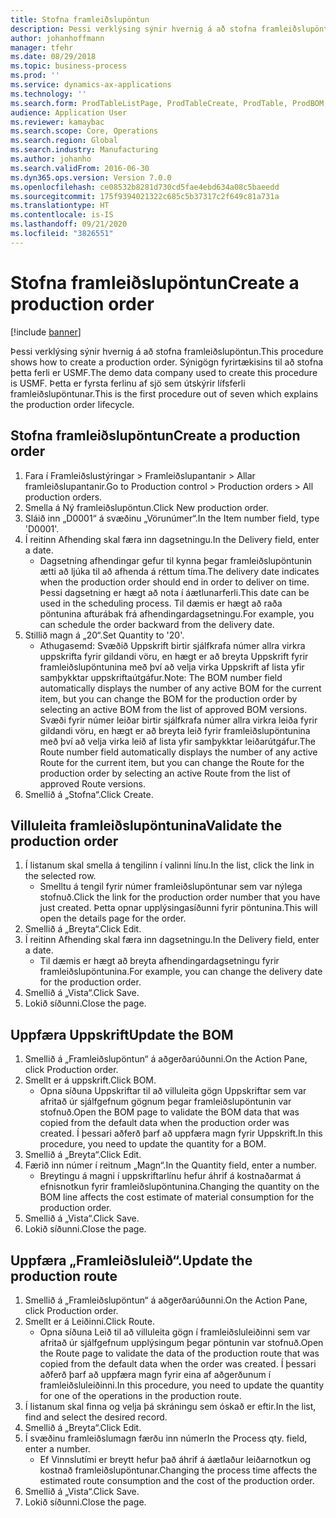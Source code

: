```yaml
---
title: Stofna framleiðslupöntun
description: Þessi verklýsing sýnir hvernig á að stofna framleiðslupöntun.
author: johanhoffmann
manager: tfehr
ms.date: 08/29/2018
ms.topic: business-process
ms.prod: ''
ms.service: dynamics-ax-applications
ms.technology: ''
ms.search.form: ProdTableListPage, ProdTableCreate, ProdTable, ProdBOM, ProdRoute, ProdJournalCreate
audience: Application User
ms.reviewer: kamaybac
ms.search.scope: Core, Operations
ms.search.region: Global
ms.search.industry: Manufacturing
ms.author: johanho
ms.search.validFrom: 2016-06-30
ms.dyn365.ops.version: Version 7.0.0
ms.openlocfilehash: ce08532b8281d730cd5fae4ebd634a08c5baeedd
ms.sourcegitcommit: 175f9394021322c685c5b37317c2f649c81a731a
ms.translationtype: HT
ms.contentlocale: is-IS
ms.lasthandoff: 09/21/2020
ms.locfileid: "3826551"
---
```

# <a name="create-a-production-order"></a><span data-ttu-id="57723-103">Stofna framleiðslupöntun</span><span class="sxs-lookup"><span data-stu-id="57723-103">Create a production order</span></span>

[!include [banner](../../includes/banner.md)]

<span data-ttu-id="57723-104">Þessi verklýsing sýnir hvernig á að stofna framleiðslupöntun.</span><span class="sxs-lookup"><span data-stu-id="57723-104">This procedure shows how to create a production order.</span></span> <span data-ttu-id="57723-105">Sýnigögn fyrirtækisins til að stofna þetta ferli er USMF.</span><span class="sxs-lookup"><span data-stu-id="57723-105">The demo data company used to create this procedure is USMF.</span></span> <span data-ttu-id="57723-106">Þetta er fyrsta ferlinu af sjö sem útskýrir lífsferli framleiðslupöntunar.</span><span class="sxs-lookup"><span data-stu-id="57723-106">This is the first procedure out of seven which explains the production order lifecycle.</span></span>


## <a name="create-a-production-order"></a><span data-ttu-id="57723-107">Stofna framleiðslupöntun</span><span class="sxs-lookup"><span data-stu-id="57723-107">Create a production order</span></span>
1. <span data-ttu-id="57723-108">Fara í Framleiðslustýringar > Framleiðslupantanir > Allar framleiðslupantanir.</span><span class="sxs-lookup"><span data-stu-id="57723-108">Go to Production control > Production orders > All production orders.</span></span>
2. <span data-ttu-id="57723-109">Smella á Ný framleiðslupöntun.</span><span class="sxs-lookup"><span data-stu-id="57723-109">Click New production order.</span></span>
3. <span data-ttu-id="57723-110">Sláið inn „D0001“ á svæðinu „Vörunúmer“.</span><span class="sxs-lookup"><span data-stu-id="57723-110">In the Item number field, type 'D0001'.</span></span>
4. <span data-ttu-id="57723-111">Í reitinn Afhending skal færa inn dagsetningu.</span><span class="sxs-lookup"><span data-stu-id="57723-111">In the Delivery field, enter a date.</span></span>
    * <span data-ttu-id="57723-112">Dagsetning afhendingar gefur til kynna þegar framleiðslupöntunin ætti að ljúka til að afhenda á réttum tíma.</span><span class="sxs-lookup"><span data-stu-id="57723-112">The delivery date indicates when the production order should end in order to deliver on time.</span></span> <span data-ttu-id="57723-113">Þessi dagsetning er hægt að nota í áætlunarferli.</span><span class="sxs-lookup"><span data-stu-id="57723-113">This date can be used in the scheduling process.</span></span> <span data-ttu-id="57723-114">Til dæmis er hægt að raða pöntunina afturábak frá afhendingardagsetningu.</span><span class="sxs-lookup"><span data-stu-id="57723-114">For example, you can schedule the order backward from the delivery date.</span></span>  
5. <span data-ttu-id="57723-115">Stillið magn á „20“.</span><span class="sxs-lookup"><span data-stu-id="57723-115">Set Quantity to '20'.</span></span>
    * <span data-ttu-id="57723-116">Athugasemd: Svæðið Uppskrift birtir sjálfkrafa númer allra virkra uppskrifta fyrir gildandi vöru, en hægt er að breyta Uppskrift fyrir framleiðslupöntunina með því að velja virka Uppskrift af lista yfir samþykktar uppskriftaútgáfur.</span><span class="sxs-lookup"><span data-stu-id="57723-116">Note: The BOM number field automatically displays the number of any active BOM for the current item, but you can change the BOM for the production order by selecting an active BOM from the list of approved BOM versions.</span></span>    <span data-ttu-id="57723-117">Svæði fyrir númer leiðar birtir sjálfkrafa númer allra virkra leiða fyrir gildandi vöru, en hægt er að breyta leið fyrir framleiðslupöntunina með því að velja virka leið af lista yfir samþykktar leiðarútgáfur.</span><span class="sxs-lookup"><span data-stu-id="57723-117">The Route number field automatically displays the number of any active Route for the current item, but you can change the Route for the production order by selecting an active Route from the list of approved Route versions.</span></span>  
6. <span data-ttu-id="57723-118">Smellið á „Stofna“.</span><span class="sxs-lookup"><span data-stu-id="57723-118">Click Create.</span></span>

## <a name="validate-the-production-order"></a><span data-ttu-id="57723-119">Villuleita framleiðslupöntunina</span><span class="sxs-lookup"><span data-stu-id="57723-119">Validate the production order</span></span>
1. <span data-ttu-id="57723-120">Í listanum skal smella á tengilinn í valinni línu.</span><span class="sxs-lookup"><span data-stu-id="57723-120">In the list, click the link in the selected row.</span></span>
    * <span data-ttu-id="57723-121">Smelltu á tengil fyrir númer framleiðslupöntunar sem var nýlega stofnuð.</span><span class="sxs-lookup"><span data-stu-id="57723-121">Click the link for the production order number that you have just created.</span></span> <span data-ttu-id="57723-122">Þetta opnar upplýsingasíðunni fyrir pöntunina.</span><span class="sxs-lookup"><span data-stu-id="57723-122">This will open the details page for the order.</span></span>  
2. <span data-ttu-id="57723-123">Smellið á „Breyta“.</span><span class="sxs-lookup"><span data-stu-id="57723-123">Click Edit.</span></span>
3. <span data-ttu-id="57723-124">Í reitinn Afhending skal færa inn dagsetningu.</span><span class="sxs-lookup"><span data-stu-id="57723-124">In the Delivery field, enter a date.</span></span>
    * <span data-ttu-id="57723-125">Til dæmis er hægt að breyta afhendingardagsetningu fyrir framleiðslupöntunina.</span><span class="sxs-lookup"><span data-stu-id="57723-125">For example, you can change the delivery date for the production order.</span></span>  
4. <span data-ttu-id="57723-126">Smellið á „Vista“.</span><span class="sxs-lookup"><span data-stu-id="57723-126">Click Save.</span></span>
5. <span data-ttu-id="57723-127">Lokið síðunni.</span><span class="sxs-lookup"><span data-stu-id="57723-127">Close the page.</span></span>

## <a name="update-the-bom"></a><span data-ttu-id="57723-128">Uppfæra Uppskrift</span><span class="sxs-lookup"><span data-stu-id="57723-128">Update the BOM</span></span>
1. <span data-ttu-id="57723-129">Smellið á „Framleiðslupöntun“ á aðgerðarúðunni.</span><span class="sxs-lookup"><span data-stu-id="57723-129">On the Action Pane, click Production order.</span></span>
2. <span data-ttu-id="57723-130">Smellt er á uppskrift.</span><span class="sxs-lookup"><span data-stu-id="57723-130">Click BOM.</span></span>
    * <span data-ttu-id="57723-131">Opna síðuna Uppskriftar til að villuleita gögn Uppskriftar sem var afritað úr sjálfgefnum gögnum þegar framleiðslupöntunin var stofnuð.</span><span class="sxs-lookup"><span data-stu-id="57723-131">Open the BOM page to validate the BOM data that was copied from the default data when the production order was created.</span></span> <span data-ttu-id="57723-132">Í þessari aðferð þarf að uppfæra magn fyrir Uppskrift.</span><span class="sxs-lookup"><span data-stu-id="57723-132">In this procedure, you need to update the quantity for a BOM.</span></span>  
3. <span data-ttu-id="57723-133">Smellið á „Breyta“.</span><span class="sxs-lookup"><span data-stu-id="57723-133">Click Edit.</span></span>
4. <span data-ttu-id="57723-134">Færið inn númer í reitnum „Magn“.</span><span class="sxs-lookup"><span data-stu-id="57723-134">In the Quantity field, enter a number.</span></span>
    * <span data-ttu-id="57723-135">Breytingu á magni í uppskriftarlínu hefur áhrif á kostnaðarmat á efnisnotkun fyrir framleiðslupöntunina.</span><span class="sxs-lookup"><span data-stu-id="57723-135">Changing the quantity on the BOM line affects the cost estimate of material consumption for the production order.</span></span>  
5. <span data-ttu-id="57723-136">Smellið á „Vista“.</span><span class="sxs-lookup"><span data-stu-id="57723-136">Click Save.</span></span>
6. <span data-ttu-id="57723-137">Lokið síðunni.</span><span class="sxs-lookup"><span data-stu-id="57723-137">Close the page.</span></span>

## <a name="update-the-production-route"></a><span data-ttu-id="57723-138">Uppfæra „Framleiðsluleið“.</span><span class="sxs-lookup"><span data-stu-id="57723-138">Update the production route</span></span>
1. <span data-ttu-id="57723-139">Smellið á „Framleiðslupöntun“ á aðgerðarúðunni.</span><span class="sxs-lookup"><span data-stu-id="57723-139">On the Action Pane, click Production order.</span></span>
2. <span data-ttu-id="57723-140">Smellt er á Leiðinni.</span><span class="sxs-lookup"><span data-stu-id="57723-140">Click Route.</span></span>
    * <span data-ttu-id="57723-141">Opna síðuna Leið til að villuleita gögn í framleiðsluleiðinni sem var afritað úr sjálfgefnum upplýsingum þegar pöntunin var stofnuð.</span><span class="sxs-lookup"><span data-stu-id="57723-141">Open the Route page to validate the data of the production route that was copied from the default data when the order was created.</span></span> <span data-ttu-id="57723-142">Í þessari aðferð þarf að uppfæra magn fyrir eina af aðgerðunum í framleiðsluleiðinni.</span><span class="sxs-lookup"><span data-stu-id="57723-142">In this procedure, you need to update the quantity for one of the operations in the production route.</span></span>  
3. <span data-ttu-id="57723-143">Í listanum skal finna og velja þá skráningu sem óskað er eftir.</span><span class="sxs-lookup"><span data-stu-id="57723-143">In the list, find and select the desired record.</span></span>
4. <span data-ttu-id="57723-144">Smellið á „Breyta“.</span><span class="sxs-lookup"><span data-stu-id="57723-144">Click Edit.</span></span>
5. <span data-ttu-id="57723-145">Í svæðinu framleiðslumagn færðu inn númer</span><span class="sxs-lookup"><span data-stu-id="57723-145">In the Process qty. field, enter a number.</span></span>
    * <span data-ttu-id="57723-146">Ef Vinnslutími er breytt hefur það áhrif á áætlaður leiðarnotkun og kostnað framleiðslupöntunar.</span><span class="sxs-lookup"><span data-stu-id="57723-146">Changing the process time affects the estimated route consumption and the cost of the production order.</span></span>  
6. <span data-ttu-id="57723-147">Smellið á „Vista“.</span><span class="sxs-lookup"><span data-stu-id="57723-147">Click Save.</span></span>
7. <span data-ttu-id="57723-148">Lokið síðunni.</span><span class="sxs-lookup"><span data-stu-id="57723-148">Close the page.</span></span>

